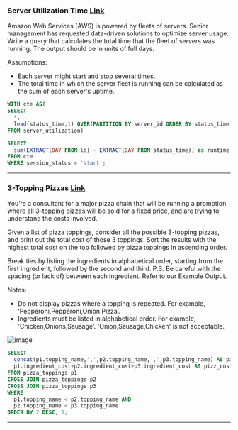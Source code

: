 ### Server Utilization Time [Link](https://datalemur.com/questions/total-utilization-time)

Amazon Web Services (AWS) is powered by fleets of servers. Senior management has requested data-driven solutions to optimize server usage. Write a query that calculates the total time that the fleet of servers was running. The output should be in units of full days.

Assumptions:
* Each server might start and stop several times.
* The total time in which the server fleet is running can be calculated as the sum of each server's uptime.

```sql
WITH cte AS(
SELECT 
  *,
  lead(status_time,1) OVER(PARTITION BY server_id ORDER BY status_time) as ld
FROM server_utilization)

SELECT
  sum(EXTRACT(DAY FROM ld) - EXTRACT(DAY FROM status_time)) as runtime
FROM cte 
WHERE session_status = 'start';
```

---

### 3-Topping Pizzas [Link](https://datalemur.com/questions/pizzas-topping-cost)
You’re a consultant for a major pizza chain that will be running a promotion where all 3-topping pizzas will be sold for a fixed price, and are trying to understand the costs involved.

Given a list of pizza toppings, consider all the possible 3-topping pizzas, and print out the total cost of those 3 toppings. Sort the results with the highest total cost on the top followed by pizza toppings in ascending order.

Break ties by listing the ingredients in alphabetical order, starting from the first ingredient, followed by the second and third. P.S. Be careful with the spacing (or lack of) between each ingredient. Refer to our Example Output.

Notes:
* Do not display pizzas where a topping is repeated. For example, ‘Pepperoni,Pepperoni,Onion Pizza’.
* Ingredients must be listed in alphabetical order. For example, 'Chicken,Onions,Sausage'. 'Onion,Sausage,Chicken' is not acceptable.

![image](https://github.com/user-attachments/assets/d8457f74-34a5-4cd0-a4a0-586f2247965a)

```sql
SELECT 
  concat(p1.topping_name,',',p2.topping_name,',',p3.topping_name) AS pizz_name,
  p1.ingredient_cost+p2.ingredient_cost+p3.ingredient_cost AS pizz_cost
FROM pizza_toppings p1
CROSS JOIN pizza_toppings p2
CROSS JOIN pizza_toppings p3
WHERE 
  p1.topping_name < p2.topping_name AND 
  p2.topping_name < p3.topping_name
ORDER BY 2 DESC, 1;
```

---
